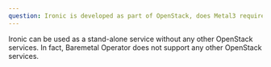 ```yaml
---
question: Ironic is developed as part of OpenStack, does Metal3 require OpenStack?
---
```


Ironic can be used as a stand-alone service without any other OpenStack services. In fact, Baremetal Operator does not support any other OpenStack services.
